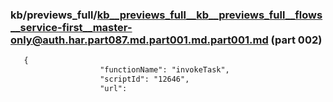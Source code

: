 ### kb/previews_full/kb__previews_full__kb__previews_full__flows__service-first__master-only@auth.har.part087.md.part001.md.part001.md (part 002)

```md
   {
                    "functionName": "invokeTask",
                    "scriptId": "12646",
                    "url": 
```

```
